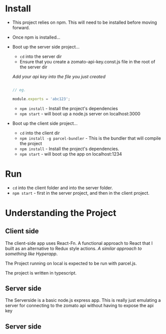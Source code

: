 # Install

- This project relies on npm. This will need to be installed before moving forward.
- Once npm is installed...
- Boot up the server side project...
    - `cd` into the server dir
    - Ensure that you create a zomato-api-key.const.js file in the root of the server dir

    _Add your api key into the file you just created_
    ```javascript

    // eg.

    module.exports = 'abc123';

    ```

    - `npm install` - Install the project's dependencies
    - `npm start` - will boot up a node.js server on localhost:3000
    
- Boot up the client side project...
    - `cd` into the client dir
    - `npm install -g parcel-bundler` - This is the bundler that will compile the project
    - `npm install` - Install the project's dependencies.
    - `npm start` - will boot up the app on localhost:1234

# Run
- `cd` into the client folder and into the server folder.
- `npm start` - first in the server project, and then in the client project.

# Understanding the Project

## Client side

The client-side app uses React-Fn. A functional approach to React that I built as an alternative to Redux style actions. _A similar approach to something like Hyperapp_.

The Project running on local is expected to be run with parcel.js.

The project is written in typescript.

## Server side

The Serverside is a basic node.js express app.
This is really just emulating a server for connecting to the zomato api without having to expose the api key

## Server side